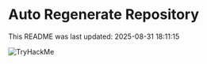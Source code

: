 # Auto Regenerate Repository

This README was last updated: 2025-08-31 18:11:15

 ![TryHackMe](https://tryhackme.com/badge/533634)